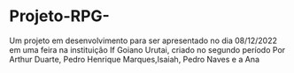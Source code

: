 # Projeto-RPG-
Um projeto em desenvolvimento para ser apresentado no dia 08/12/2022 em uma feira na instituição If Goiano Urutai, criado no segundo período Por Arthur Duarte, Pedro Henrique Marques,Isaiah, Pedro Naves e a Ana
